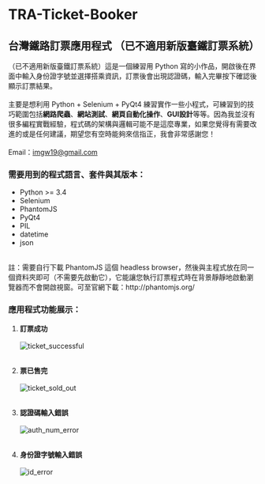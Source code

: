 # TRA-Ticket-Booker
## 台灣鐵路訂票應用程式 （已不適用新版臺鐵訂票系統）
（已不適用新版臺鐵訂票系統）這是一個練習用 Python 寫的小作品，開啟後在界面中輸入身份證字號並選擇搭乘資訊，訂票後會出現認證碼，輸入完畢按下確認後顯示訂票結果。</br></br>
主要是想利用 Python + Selenium + PyQt4 練習實作一些小程式，可練習到的技巧範圍包括<strong>網路爬蟲</strong>、<strong>網站測試</strong>、<strong>網頁自動化操作</strong>、<strong>GUI設計</strong>等等。因為我並沒有很多編程實戰經驗，程式碼的架構與邏輯可能不是這麼專業，如果您覺得有需要改進的或是任何建議，期望您有空時能夠來信指正，我會非常感謝您！</br></br>Email：imgw19@gmail.com
### 需要用到的程式語言、套件與其版本：
* Python >= 3.4
* Selenium
* PhantomJS
* PyQt4
* PIL
* datetime
* json
<br>
註：需要自行下載 PhantomJS 這個 headless browser，然後與主程式放在同一個資料夾即可（不需要先啟動它），它能讓您執行訂票程式時在背景靜靜地啟動瀏覽器而不會開啟視窗。可至官網下載：http://phantomjs.org/

### 應用程式功能展示：

1. <strong>訂票成功</strong><br><br>
 ![ticket_successful](https://cloud.githubusercontent.com/assets/24193072/25806338/6b5c4960-3435-11e7-9bdc-c3f3b6c1e24d.gif)<br><br>
 
2. <strong>票已售完</strong><br><br>
 ![ticket_sold_out](https://cloud.githubusercontent.com/assets/24193072/25806374/87de7ae0-3435-11e7-9005-4c42272cb924.gif)<br><br>

3. <strong>認證碼輸入錯誤</strong><br><br>
 ![auth_num_error](https://cloud.githubusercontent.com/assets/24193072/25806467/dc07f416-3435-11e7-8c9a-8ed3ca3596f9.gif)<br><br>
 
4. <strong>身份證字號輸入錯誤</strong><br><br>
 ![id_error](https://cloud.githubusercontent.com/assets/24193072/25806416/a8ecc9bc-3435-11e7-82f3-c38e16c03293.gif)<br><br>
